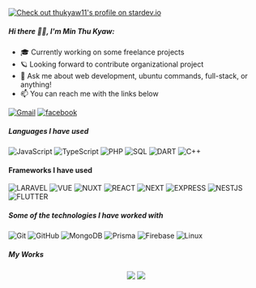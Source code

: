 [![Check out thukyaw11's profile on stardev.io](https://stardev.io/developers/thukyaw11/badge/languages/locality.svg)](https://stardev.io/developers/thukyaw11)

##### Hi there 🧑‍💻, I'm Min Thu Kyaw:

-   :mortar_board: Currently working on some freelance projects
-   :ringed_planet: Looking forward to contribute organizational project
-   :speech_balloon: Ask me about web development, ubuntu commands, full-stack, or anything!
-   :mailbox: You can reach me with the links below

[![Gmail](https://img.shields.io/badge/-EMAIL-D14836?style=for-the-badge&logo=gmail&logoColor=white)](mailto:minthukyaw@uit.edu.mm)
[![facebook](https://img.shields.io/badge/-FACEBOOK-0077B5?style=for-the-badge&logo=facebook&logoColor=white)](https://www.facebook.com/daw.n.khaing.5836)

##### Languages I have used

![JavaScript](https://img.shields.io/badge/-JavaScript-000000?style=flat&logo=javascript)
![TypeScript](https://img.shields.io/badge/-TypeScript-000000?style=flat&logo=typescript)
![PHP](https://img.shields.io/badge/-php-000000?style=flat&logo=php)
![SQL](https://img.shields.io/badge/-SQL-000000?style=flat&logo=MySQL)
![DART](https://img.shields.io/badge/-Dart-000000?style=flat&logo=Dart)
![C++](https://img.shields.io/badge/C++-000000?style=flat&logo=C%2B%2B&logoColor=white)


#### Frameworks I have used

![LARAVEL](https://img.shields.io/badge/-laravel-000000?style=flat&logo=laravel)
![VUE](https://img.shields.io/badge/-VUE%20js-000000?style=flat&logo=Vue.js)
![NUXT](https://img.shields.io/badge/-Nuxt-000000?style=flat&logo=Nuxt.js)
![REACT](https://img.shields.io/badge/-React%20js-000000?style=flat&logo=React)
![NEXT](https://img.shields.io/badge/-Next-000000?style=flat&logo=Next.js)
![EXPRESS](https://img.shields.io/badge/-Express-000000?style=flat&logo=Express)
![NESTJS](https://img.shields.io/badge/-NestJs-ea2845?style=flat&logo=nestjs)
![FLUTTER](https://img.shields.io/badge/-Flutter-000000?style=flat&logo=Flutter)


##### Some of the technologies I have worked with

![Git](https://img.shields.io/badge/-Git-222222?style=flat&logo=git&logoColor=F05032)
![GitHub](https://img.shields.io/badge/-GitHub-222222?style=flat&logo=github&logoColor=FFFFFF)
![MongoDB](https://img.shields.io/badge/-MongoDB-222222?style=flat&logo=mongodb&logoColor=00FF00)
![Prisma](https://img.shields.io/badge/Prisma-3982CE?style=flat&logo=Prisma&logoColor=white)
![Firebase](https://img.shields.io/badge/-Firebase-222222?style=flat&logo=firebase&logoColor=FFFF00)
![Linux](https://img.shields.io/badge/-Linux-222222?style=flat&logo=linux&logoColor=FCC624)

##### My Works

<p align="center">
<img align="center" src="https://github-readme-stats.vercel.app/api/top-langs/?username=thukyaw11&theme=radical&hide_langs_below=1&layout=compact">
<img align="center" src="https://github-readme-stats.vercel.app/api?username=thukyaw11&show_icons=true&theme=radical&line_height=21">
</p>




<!--
<br/>
<a href="https://www.usatoday.com/in-depth/graphics/2021/03/20/myanmar-military-coup-protests-violence-deaths-burma-videos/6868486002/">
<p align="center">
  <img src="https://i.imgur.com/6uklVWM.png"/>
</p>
<br/>
<p align="center">
  Raise awareness about serious human right violations by the military and police happening in Myanmar. Help us!
</p>
</a>
-->
